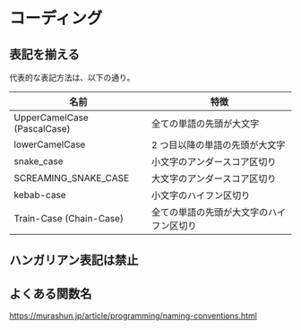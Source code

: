 # コーディング

## 表記を揃える

代表的な表記方法は、以下の通り。

| 名前                        | 特徴                                     |
| --------------------------- | ---------------------------------------- |
| UpperCamelCase (PascalCase) | 全ての単語の先頭が大文字                 |
| lowerCamelCase              | 2 つ目以降の単語の先頭が大文字           |
| snake_case                  | 小文字のアンダースコア区切り             |
| SCREAMING_SNAKE_CASE        | 大文字のアンダースコア区切り             |
| kebab-case                  | 小文字のハイフン区切り                   |
| Train-Case (Chain-Case)     | 全ての単語の先頭が大文字のハイフン区切り |

## ハンガリアン表記は禁止

## よくある関数名

https://murashun.jp/article/programming/naming-conventions.html
